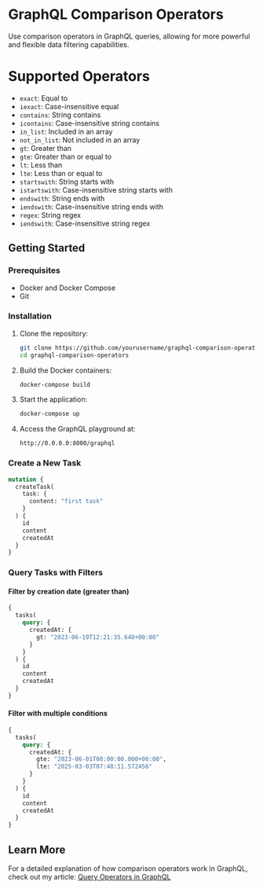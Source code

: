 # GraphQL Comparison Operators

Use comparison operators in GraphQL queries, allowing for more powerful and flexible data filtering capabilities.

# Supported Operators

- `exact`: Equal to
- `iexact`: Case-insensitive equal
- `contains`: String contains
- `icontains`: Case-insensitive string contains
- `in_list`: Included in an array
- `not_in_list`: Not included in an array
- `gt`: Greater than
- `gte`: Greater than or equal to
- `lt`: Less than
- `lte`: Less than or equal to
- `startswith`: String starts with
- `istartswith`: Case-insensitive string starts with
- `endswith`: String ends with
- `iendswith`: Case-insensitive string ends with 
- `regex`: String regex
- `iendswith`: Case-insensitive string regex


## Getting Started

### Prerequisites

- Docker and Docker Compose
- Git

### Installation

1. Clone the repository:
   ```bash
   git clone https://github.com/yourusername/graphql-comparison-operators.git
   cd graphql-comparison-operators
   ```

2. Build the Docker containers:
   ```bash
   docker-compose build
   ```

3. Start the application:
   ```bash
   docker-compose up
   ```

4. Access the GraphQL playground at:
   ```
   http://0.0.0.0:8000/graphql
   ```

### Create a New Task

```graphql
mutation {
  createTask(
    task: {
      content: "first task"
    }
  ) {
    id
    content
    createdAt
  }
}
```

### Query Tasks with Filters

#### Filter by creation date (greater than)

```graphql
{
  tasks(
    query: {
      createdAt: {
        gt: "2023-06-19T12:21:35.640+00:00"
      }
    }
  ) {
    id
    content
    createdAt
  }
}
```

#### Filter with multiple conditions

```graphql
{
  tasks(
    query: {
      createdAt: {
        gte: "2023-06-01T00:00:00.000+00:00",
        lte: "2025-03-03T07:48:11.572456"
      }
    }
  ) {
    id
    content
    createdAt
  }
}
```


## Learn More

For a detailed explanation of how comparison operators work in GraphQL, check out my article:
[Query Operators in GraphQL](https://medium.com/@muzaffer-cikay/query-operators-in-graphql-1453e3b517ad)
